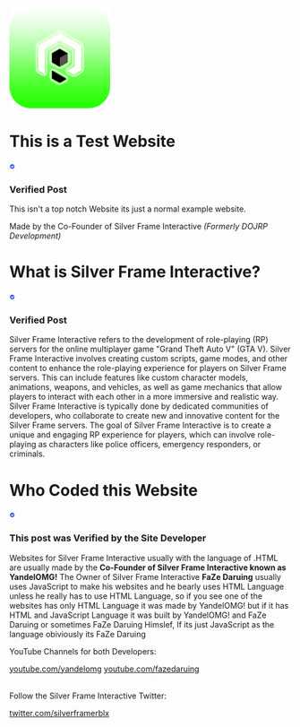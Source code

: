 <img src="DOJRPDevelopmentSpringLogo25.png" alt="DOJRPLogo">

# This is a Test Website
<svg xmlns="http://www.w3.org/2000/svg" viewBox="0 0 24 24" width="10" height="10">
  <path fill="#405DE6" d="M12 2C6.48 2 2 6.48 2 12s4.48 10 10 10 10-4.48 10-10S17.52 2 12 2zm-2.22 14.24l-3.56-3.56c-.39-.39-.39-1.02 0-1.41l.94-.94c.39-.39 1.02-.39 1.41 0l2.62 2.62 4.67-4.67c.39-.39 1.02-.39 1.41 0l.94.94c.39.39.39 1.02 0 1.41l-5.61 5.61c-.39.39-1.02.39-1.41 0z"/>
</svg> <h3>Verified Post</h3>

<p> This isn't a top notch Website its just a normal example website. </p>
<abbr> Made by the Co-Founder of Silver Frame Interactive <i>(Formerly DOJRP Development)</i></abbr>


# What is Silver Frame Interactive? 
<svg xmlns="http://www.w3.org/2000/svg" viewBox="0 0 24 24" width="10" height="10">
  <path fill="#405DE6" d="M12 2C6.48 2 2 6.48 2 12s4.48 10 10 10 10-4.48 10-10S17.52 2 12 2zm-2.22 14.24l-3.56-3.56c-.39-.39-.39-1.02 0-1.41l.94-.94c.39-.39 1.02-.39 1.41 0l2.62 2.62 4.67-4.67c.39-.39 1.02-.39 1.41 0l.94.94c.39.39.39 1.02 0 1.41l-5.61 5.61c-.39.39-1.02.39-1.41 0z"/>
</svg> <h3>Verified Post</h3>


<p> Silver Frame Interactive refers to the development of role-playing (RP) servers for the online multiplayer game "Grand Theft Auto V" (GTA V). Silver Frame Interactive involves creating custom scripts, game modes, and other content to enhance the role-playing experience for players on Silver Frame servers. This can include features like custom character models, animations, weapons, and vehicles, as well as game mechanics that allow players to interact with each other in a more immersive and realistic way. Silver Frame Interactive is typically done by dedicated communities of developers, who collaborate to create new and innovative content for the Silver Frame servers. The goal of Silver Frame Interactive is to create a unique and engaging RP experience for players, which can involve role-playing as characters like police officers, emergency responders, or criminals.</p>


# Who Coded this Website 
<svg xmlns="http://www.w3.org/2000/svg" viewBox="0 0 24 24" width="10" height="10">
  <path fill="#405DE6" d="M12 2C6.48 2 2 6.48 2 12s4.48 10 10 10 10-4.48 10-10S17.52 2 12 2zm-2.22 14.24l-3.56-3.56c-.39-.39-.39-1.02 0-1.41l.94-.94c.39-.39 1.02-.39 1.41 0l2.62 2.62 4.67-4.67c.39-.39 1.02-.39 1.41 0l.94.94c.39.39.39 1.02 0 1.41l-5.61 5.61c-.39.39-1.02.39-1.41 0z"/>
</svg> <h3>This post was Verified by the Site Developer</h3>

<p> Websites for Silver Frame Interactive usually with the language of .HTML are usually made by the <b>Co-Founder of Silver Frame Interactive known as YandelOMG!</b> The Owner of Silver Frame Interactive <b>FaZe Daruing</b> usually uses JavaScript to make his websites and he bearly uses HTML Language unless he really has to use HTML Language, so if you see one of the websites has only HTML Language it was made by YandelOMG! but if it has HTML and JavaScript Language it was built by YandelOMG! and FaZe Daruing or sometimes FaZe Daruing Himslef, If its just JavaScript as the language obiviously its FaZe Daruing</p>

<p> YouTube Channels for both Developers:</p>
<a href="https://youtube.com/yandelomg">youtube.com/yandelomg</a>
<a href="https://youtube.com/@FaZeDaruing">youtube.com/fazedaruing</a>
<br>
<br>
<p> Follow the Silver Frame Interactive Twitter:</p>
<a href="https://twitter.com/@silverframerblx">twitter.com/silverframerblx</a>

